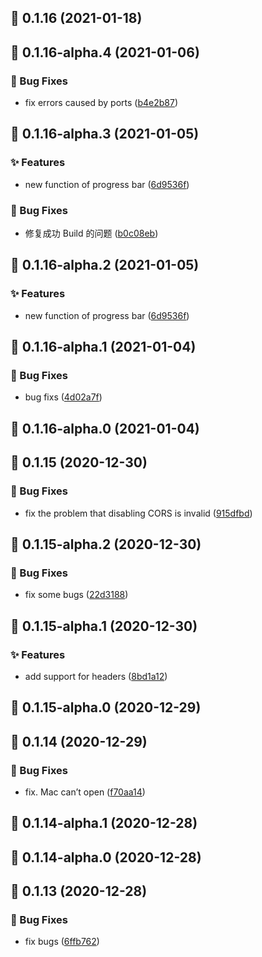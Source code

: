 ## :tada: 0.1.16 (2021-01-18)



## :tada: 0.1.16-alpha.4 (2021-01-06)


### :bug: Bug Fixes

* fix errors caused by ports ([b4e2b87](https://github.com/Lingyan000/hikerview-player/commit/b4e2b87))



## :tada: 0.1.16-alpha.3 (2021-01-05)


### :sparkles: Features

* new function of progress bar ([6d9536f](https://github.com/Lingyan000/hikerview-player/commit/6d9536f))


### :bug: Bug Fixes

* 修复成功 Build 的问题 ([b0c08eb](https://github.com/Lingyan000/hikerview-player/commit/b0c08eb))



## :tada: 0.1.16-alpha.2 (2021-01-05)


### :sparkles: Features

* new function of progress bar ([6d9536f](https://github.com/Lingyan000/hikerview-player/commit/6d9536f))



## :tada: 0.1.16-alpha.1 (2021-01-04)


### :bug: Bug Fixes

* bug fixs ([4d02a7f](https://github.com/Lingyan000/hikerview-player/commit/4d02a7f))



## :tada: 0.1.16-alpha.0 (2021-01-04)



## :tada: 0.1.15 (2020-12-30)


### :bug: Bug Fixes

* fix the problem that disabling CORS is invalid ([915dfbd](https://github.com/Lingyan000/hikerview-player/commit/915dfbd))



## :tada: 0.1.15-alpha.2 (2020-12-30)


### :bug: Bug Fixes

* fix some bugs ([22d3188](https://github.com/Lingyan000/hikerview-player/commit/22d3188))



## :tada: 0.1.15-alpha.1 (2020-12-30)


### :sparkles: Features

* add support for headers ([8bd1a12](https://github.com/Lingyan000/hikerview-player/commit/8bd1a12))



## :tada: 0.1.15-alpha.0 (2020-12-29)



## :tada: 0.1.14 (2020-12-29)


### :bug: Bug Fixes

* fix. Mac can’t open ([f70aa14](https://github.com/Lingyan000/hikerview-player/commit/f70aa14))



## :tada: 0.1.14-alpha.1 (2020-12-28)



## :tada: 0.1.14-alpha.0 (2020-12-28)



## :tada: 0.1.13 (2020-12-28)


### :bug: Bug Fixes

* fix bugs ([6ffb762](https://github.com/Lingyan000/hikerview-player/commit/6ffb762))



